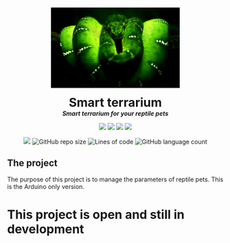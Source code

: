 <p align="center">
  <img width="300" src="https://github.com/dmtzs/SmartTerrariumA/blob/master/BoaEsmeraldaAppOriginal.png" alt="logo">
  <h1 align="center" style="margin: 0 auto 0 auto;">Smart terrarium</h1>
  <h5 align="center" style="margin: 0 auto 0 auto;">Smart terrarium for your reptile pets</h5>
</p>

<p align="center">
    <img src="https://img.shields.io/github/last-commit/dmtzs/SmartTerrariumA">
    <img src="https://img.shields.io/github/contributors/dmtzs/SmartTerrariumA">
    <img src="https://img.shields.io/github/issues/dmtzs/SmartTerrariumA?label=issues">
    <img src="https://img.shields.io/github/stars/dmtzs/SmartTerrariumA">
</p>

<p align="center">
  <img src="https://img.shields.io/github/languages/code-size/dmtzs/SmartTerrariumA">
  <img alt="GitHub repo size" src="https://img.shields.io/github/repo-size/dmtzs/SmartTerrariumA">
  <img alt="Lines of code" src="https://img.shields.io/tokei/lines/github/dmtzs/SmartTerrariumA?label=total%20lines%20in%20repo">
  <img alt="GitHub language count" src="https://img.shields.io/github/languages/count/dmtzs/SmartTerrariumA">
</p>

## The project
The purpose of this project is to manage the parameters of reptile pets. This is the Arduino only version.
<br>

# This project is open and still in development
